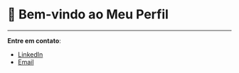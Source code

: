 # 👋 Bem-vindo ao Meu Perfil

---
**Entre em contato**:
- [LinkedIn](https://www.linkedin.com/in/seuperfil)
- [Email](mailto:seuemail@dominio.com)
